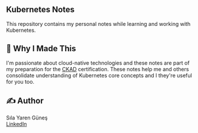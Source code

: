 ## Kubernetes Notes

This repository contains my personal notes while learning and working with Kubernetes.

## 🎯 Why I Made This
I'm passionate about cloud-native technologies and these notes are part of my preparation for the  [CKAD](https://www.cncf.io/certification/ckad/) certification. These notes help me and others consolidate understanding of Kubernetes core concepts and I they're useful for you too.

## ✍️ Author
Sıla Yaren Güneş  
[LinkedIn](https://www.linkedin.com/in/silayarengunes)
